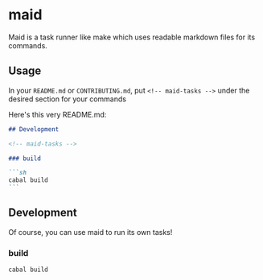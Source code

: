 # maid

Maid is a task runner like make which uses readable markdown files for its commands.

## Usage

In your `README.md` or `CONTRIBUTING.md`, put `<!-- maid-tasks -->` under the desired section for your commands

Here's this very README.md:

````md
## Development

<!-- maid-tasks -->

### build

```sh
cabal build
```
````

## Development

<!-- maid-tasks -->

Of course, you can use maid to run its own tasks!

### build

``` sh
cabal build
```
